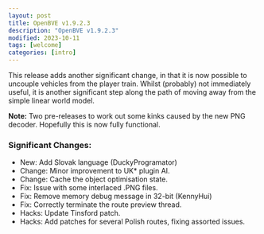 ```yaml
---
layout: post
title: OpenBVE v1.9.2.3
description: "OpenBVE v1.9.2.3"
modified: 2023-10-11
tags: [welcome]
categories: [intro]
---
```


This release adds another significant change, in that it is now possible to uncouple vehicles from the player train. 
Whilst (probably) not immediately useful, it is another significant step along the path of moving away from the simple linear world model. 

**Note:** Two pre-releases to work out some kinks caused by the new PNG decoder. Hopefully this is now fully functional.

### Significant Changes:
* New: Add Slovak language (DuckyProgramator)
* Change: Minor improvement to UK* plugin AI.
* Change: Cache the object optimisation state.
* Fix: Issue with some interlaced .PNG files.
* Fix: Remove memory debug message in 32-bit (KennyHui)
* Fix: Correctly terminate the route preview thread.
* Hacks: Update Tinsford patch.
* Hacks: Add patches for several Polish routes, fixing assorted issues.
